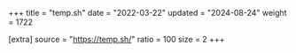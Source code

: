 +++
title = "temp.sh"
date = "2022-03-22"
updated = "2024-08-24"
weight = 1722

[extra]
source = "https://temp.sh/"
ratio = 100
size = 2
+++
